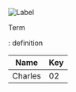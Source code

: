 ![Label](http://www.plantuml.com/plantuml/proxy?cache=no&src=https://raw.github.com/Charles1625/crop-production-ontology/main/uml/point.iuml)

Term

: definition

|Name| Key|
|------|-----|
|Charles |02 |
